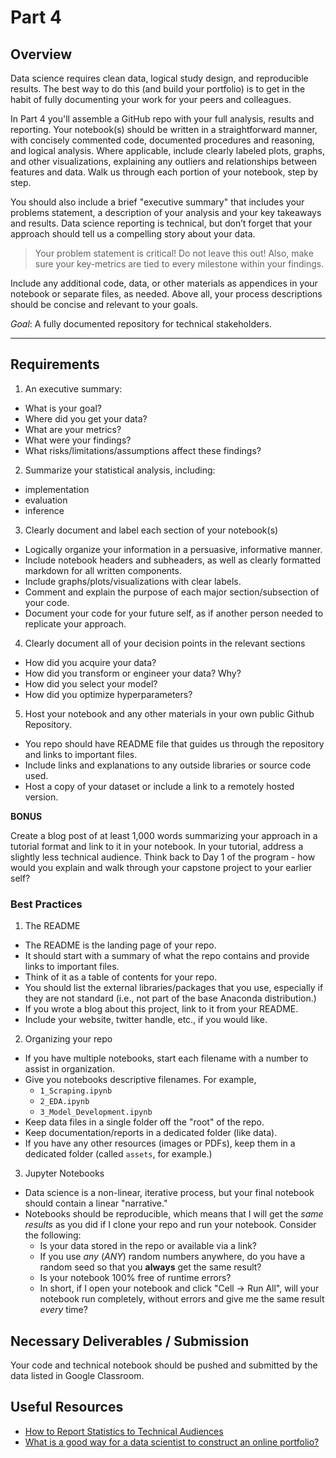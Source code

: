# Part 4

## Overview

Data science requires clean data, logical study design, and reproducible results. The best way to do this (and build your portfolio) is to get in the habit of fully documenting your work for your peers and colleagues.

In Part 4 you'll assemble a GitHub repo with your full analysis, results and reporting.  Your notebook(s) should be written in a straightforward manner, with concisely commented code, documented procedures and reasoning, and logical analysis. Where applicable, include clearly labeled plots, graphs, and other visualizations, explaining any outliers and relationships between features and data.  Walk us through each portion of your notebook, step by step.

You should also include a brief "executive summary" that includes your problems statement, a description of your analysis and your key takeaways and results.  Data science reporting is technical, but don’t forget that your approach should tell us a compelling story about your data.

> Your problem statement is critical! Do not leave this out! Also, make sure your key-metrics are tied to every milestone within your findings.

Include any additional code, data, or other materials as appendices in your notebook or separate files, as needed. Above all, your process descriptions should be concise and relevant to your goals.

_Goal_: A fully documented repository for technical stakeholders.

---

## Requirements

1. An executive summary:
  - What is your goal?
  - Where did you get your data?
  - What are your metrics?
  - What were your findings?
  - What risks/limitations/assumptions affect these findings?
2. Summarize your statistical analysis, including:
  - implementation
  - evaluation
  - inference
3. Clearly document and label each section of your notebook(s)
  - Logically organize your information in a persuasive, informative manner.
  - Include notebook headers and subheaders, as well as clearly formatted markdown for all written components.
  - Include graphs/plots/visualizations with clear labels.
  - Comment and explain the purpose of each major section/subsection of your code.
  - Document your code for your future self, as if another person needed to replicate your approach.
4. Clearly document all of your decision points in the relevant sections
  - How did you acquire your data?
  - How did you transform or engineer your data?  Why?
  - How did you select your model?
  - How did you optimize hyperparameters?
5. Host your notebook and any other materials in your own public Github Repository.
  - You repo should have README file that guides us through the repository and links to important files.
  - Include links and explanations to any outside libraries or source code used.
  - Host a copy of your dataset or include a link to a remotely hosted version.

**BONUS**

Create a blog post of at least 1,000 words summarizing your approach in a tutorial format and link to it in your notebook.  In your tutorial, address a slightly less technical audience. Think back to Day 1 of the program - how would you explain and walk through your capstone project to your earlier self?

### Best Practices

1. The README
  - The README is the landing page of your repo.  
  - It should start with a summary of what the repo contains and provide links to important files.
  - Think of it as a table of contents for your repo.
  - You should list the external libraries/packages that you use, especially if they are not standard (i.e., not part of the base Anaconda distribution.)
  - If you wrote a blog about this project, link to it from your README.
  - Include your website, twitter handle, etc., if you would like.
2. Organizing your repo
  - If you have multiple notebooks, start each filename with a number to assist in organization.
  - Give you notebooks descriptive filenames.  For example,
    - `1_Scraping.ipynb`
    - `2_EDA.ipynb`
    - `3_Model_Development.ipynb`
  - Keep data files in a single folder off the "root" of the repo.
  - Keep documentation/reports in a dedicated folder (like data).
  - If you have any other resources (images or PDFs), keep them in a dedicated folder (called `assets`, for example.)
3. Jupyter Notebooks
  - Data science is a non-linear, iterative process, but your final notebook should contain a linear "narrative."
  - Notebooks should be reproducible, which means that I will get the _same results_ as you did if I clone your repo and run your notebook.  Consider the following:
    - Is your data stored in the repo or available via a link?
    - If you use _any_ (_ANY_) random numbers anywhere, do you have a random seed so that you **always** get the same result?
    - Is your notebook 100% free of runtime errors?
    - In short, if I open your notebook and click "Cell -> Run All", will your notebook run completely, without errors and give me the same result _every_ time?

## Necessary Deliverables / Submission

Your code and technical notebook should be pushed and submitted by the data listed in Google Classroom.

## Useful Resources

- [How to Report Statistics to Technical Audiences](http://abacus.bates.edu/~ganderso/biology/resources/writing/HTWstats.html)
- [What is a good way for a data scientist to construct an online portfolio?](https://www.quora.com/What-is-a-good-way-for-a-data-scientist-to-construct-an-online-portfolio)
